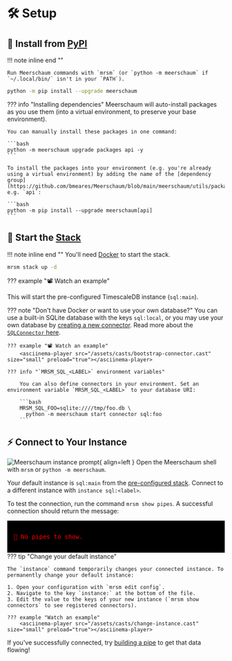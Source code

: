 <link rel="stylesheet" type="text/css" href="/assets/css/asciinema-player.css" />
<script src="/assets/js/asciinema-player.js"></script>

# 🛠️ Setup

## 🐍 Install from [PyPI](https://pypi.org/project/meerschaum/)

!!! note inline end ""

    Run Meerschaum commands with `mrsm` (or `python -m meerschaum` if `~/.local/bin/` isn't in your `PATH`).

```bash
python -m pip install --upgrade meerschaum
```


??? info "Installing dependencies"
    Meerschaum will auto-install packages as you use them (into a virtual environment, to preserve your base environment).

    You can manually install these packages in one command:

    ```bash
    python -m meerschaum upgrade packages api -y
    ```

    To install the packages into your environment (e.g. you're already using a virtual environment) by adding the name of the [dependency group](https://github.com/bmeares/Meerschaum/blob/main/meerschaum/utils/packages/_packages.py), e.g. `api`:

    ```bash
    python -m pip install --upgrade meerschaum[api]
    ```

## 🥞 Start the [Stack](/reference/stack/)

!!! note inline end ""
    You'll need [Docker](https://docs.docker.com/engine/install/) to start the stack.

```bash
mrsm stack up -d
```

??? example "📽️ Watch an example"
    <asciinema-player src="/assets/casts/stack.cast" size="small" preload="true" rows="10"></asciinema-player>

This will start the pre-configured TimescaleDB instance (`sql:main`).

??? note "Don't have Docker or want to use your own database?"
    You can use a built-in SQLite database with the keys `sql:local`, or you may use your own database by [creating a new connector](/reference/connectors/#creating-a-connector). Read more about the [`SQLConnector` here](/reference/connectors/sql-connectors/).

    ??? example "📽️ Watch an example"
        <asciinema-player src="/assets/casts/bootstrap-connector.cast" size="small" preload="true"></asciinema-player>

    ??? info "`MRSM_SQL_<LABEL>` environment variables"

        You can also define connectors in your environment. Set an environment variable `MRSM_SQL_<LABEL>` to your database URI:

        ```bash
        MRSM_SQL_FOO=sqlite:////tmp/foo.db \
          python -m meerschaum start connector sql:foo
        ```

## ⚡ Connect to Your Instance

![Meerschaum instance prompt](/assets/screenshots/prompt.png){ align=left } Open the Meerschaum shell with `mrsm` or `python -m meerschaum`.

Your default instance is `sql:main` from the [pre-configured stack](/reference/stack/). Connect to a different instance with `instance sql:<label>`.

To test the connection, run the command `mrsm show pipes`. A successful connection should return the message:
<div style="background-color: black; padding: 15px;">
<pre style="color: red">💢 No pipes to show.</pre>
</div>
??? tip "Change your default instance"

    The `instance` command temporarily changes your connected instance. To permanently change your default instance:

    1. Open your configuration with `mrsm edit config`.
    2. Navigate to the key `instance:` at the bottom of the file.
    3. Edit the value to the keys of your new instance (`mrsm show connectors` to see registered connectors).

    ??? example "Watch an example"
        <asciinema-player src="/assets/casts/change-instance.cast" size="small" preload="true"></asciinema-player>

If you've successfully connected, try [building a pipe](bootstrap/) to get that data flowing!
